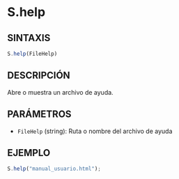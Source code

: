 # S.help

## SINTAXIS
```javascript
S.help(FileHelp)
```

## DESCRIPCIÓN
Abre o muestra un archivo de ayuda.

## PARÁMETROS
- `FileHelp` (string): Ruta o nombre del archivo de ayuda

## EJEMPLO
```javascript
S.help("manual_usuario.html");
```